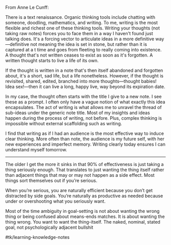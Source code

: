 From Anne Le Cunff:

There is a text renaissance. Organic thinking tools include chatting with someone, doodling, mathematics, and writing. To me, writing is the most flexible and richest one of these thinking tools. Writing your thoughts (not taking raw notes) forces you to face them in a way I haven't found just talking does. It's a forcing vector to articulate ideas in a more definitive way—definitive not meaning the idea is set in stone, but rather than it is captured at a t time and goes from fleeting to really coming into existence. A thought that's not written ceases to exist as soon as it's forgotten. A written thought starts to live a life of its own.

If the thought is written in a note that's then itself abandoned and forgotten about, it's a short, sad life, but a life nonetheless. However, if the thought is revisited, shared, edited, branched into more thoughts—thought babies! Idea sex!—then it can live a long, happy live, way beyond its expiration date.

In my case, the thought often starts with the title I give to a new note. I see these as a prompt. I often only have a vague notion of what exactly this idea encapsulates. The act of writing is what allows me to unravel the thread of sub-ideas under the generic note title. Most of my insights and ideas happen during the process of writing, not before. Plus, complex thinking is impossible without external scaffolding such as writing.

I find that writing as if I had an audience is the most effective way to induce clear thinking. More often than note, the audience is my future self, with her new experiences and imperfect memory. Writing clearly today ensures I can understand myself tomorrow.

- - - -

The older I get the more it sinks in that 90% of effectiveness is just taking a thing seriously enough. That translates to just wanting the thing itself rather than adjacent things that may or may not happen as a side effect. Most things sort themselves out if you’re serious.

When you’re serious, you are naturally efficient because you don’t get distracted by side goals. You’re naturally as productive as needed because under or overshooting what you seriously want.

Most of the time ambiguity in goal-setting is not about wanting the wrong thing or being confused about means-ends matches. It is about wanting the thing wrong. You want to want the thing-itself. The naked, nominal, stated goal, not psychologically adjacent bullshit

#tk/learning-knowledge-notes
